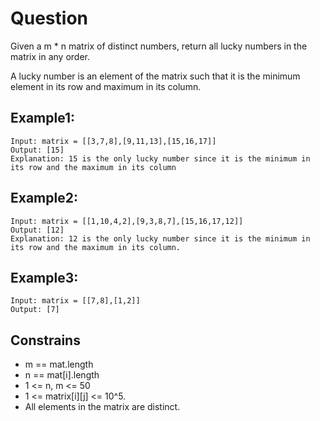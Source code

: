 # Question

Given a m * n matrix of distinct numbers, return all lucky numbers in the matrix in any order.

A lucky number is an element of the matrix such that it is the minimum element in its row and maximum in its column.

## Example1:
```
Input: matrix = [[3,7,8],[9,11,13],[15,16,17]]
Output: [15]
Explanation: 15 is the only lucky number since it is the minimum in its row and the maximum in its column
```
## Example2:
```
Input: matrix = [[1,10,4,2],[9,3,8,7],[15,16,17,12]]
Output: [12]
Explanation: 12 is the only lucky number since it is the minimum in its row and the maximum in its column.
```
## Example3:
```
Input: matrix = [[7,8],[1,2]]
Output: [7]
```
## Constrains
- m == mat.length
- n == mat[i].length
- 1 <= n, m <= 50
- 1 <= matrix[i][j] <= 10^5.
- All elements in the matrix are distinct.